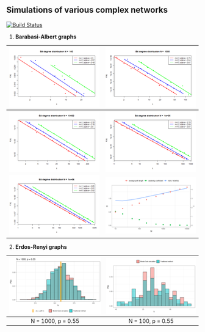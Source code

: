 ## Simulations of various complex networks

[![Build Status](https://travis-ci.com/robertjankowski/complex-networks.svg?token=xJWSE2zxzWsgsf4jc3ef&branch=master)](https://travis-ci.com/robertjankowski/complex-networks)

1. **Barabasi-Albert graphs**

|  ![ba_n=100](figures/ba_n=100.png)    |   ![ba_n=1000](figures/ba_n=1000.png)	|
|:-----------------------------------:	|:----------------------------------:	|
|  ![ba_n=10000](figures/ba_n=10000.png) 	|   ![ba_n=100000](figures/ba_n=100000.png)	|
|   ![ba_n=1000000](figures/ba_n=1000000.png)	|   <img src="figures/ba_clustering_average_path.png" alt="ba_c_avg" width="600"/>	|

2. **Erdos-Renyi graphs**

| <img src="figures/er_mc_vs_traditional_v2.png" alt="er_mc_vs_traditional_v2.png" width="650"/> | <img src="figures/er_mc_vs_traditional.png" alt="er_mc_vs_traditional.png" width="650"/> |
| :-----------------------------------------------: | :---------------------------------------------: |
| N = 1000, p = 0.55                     |  N = 100, p = 0.55                          |


